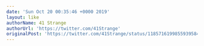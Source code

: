 ```yaml
---
date: 'Sun Oct 20 00:35:46 +0000 2019'
layout: like
authorName: 41 Strange
authorUrl: 'https://twitter.com/41Strange'
originalPost: 'https://twitter.com/41Strange/status/1185716199855939584'
---
```

